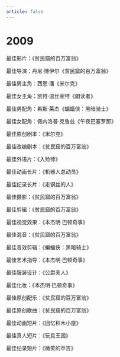 ```yaml
---
article: false
---
```


# 2009

最佳影片：《贫民窟的百万富翁》

最佳导演：丹尼·博伊尔《贫民窟的百万富翁》

最佳男主角：西恩·潘《米尔克》

最佳女主角：凯特·温丝莱特《朗读者》

最佳男配角：希斯·莱杰《蝙蝠侠：黑暗骑士》

最佳女配角：佩内洛普·克鲁兹《午夜巴塞罗那》

最佳原创剧本：《米尔克》

最佳改编剧本：《贫民窟的百万富翁》

最佳外语片：《入殓师》

最佳动画长片：《机器人总动员》

最佳纪录长片：《走钢丝的人》

最佳摄影：《贫民窟的百万富翁》

最佳剪辑：《贫民窟的百万富翁》

最佳视觉效果：《本杰明·巴顿奇事》

最佳混音：《贫民窟的百万富翁》

最佳音效剪辑：《蝙蝠侠：黑暗骑士》

最佳艺术指导：《本杰明·巴顿奇事》

最佳服装设计：《公爵夫人》

最佳化妆：《本杰明·巴顿奇事》

最佳原创配乐：《贫民窟的百万富翁》

最佳原创歌曲：《贫民窟的百万富翁》

最佳动画短片：《回忆积木小屋》

最佳真人短片：《玩具王国》

最佳纪录短片：《微笑的苹吉》